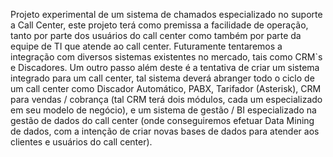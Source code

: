 Projeto experimental de um sistema de chamados especializado no suporte a Call Center, este projeto terá como premissa a facilidade de operação, tanto por parte dos usuários do call center como também por parte da equipe de TI que atende ao call center. Futuramente tentaremos a integração com diversos sistemas existentes no mercado, tais como CRM`s e Discadores. Um outro passo além deste é a tentativa de criar um sistema integrado para um call center, tal sistema deverá abranger todo o ciclo de um call center como Discador Automático, PABX, Tarifador (Asterisk), CRM para vendas / cobrança (tal CRM terá dois módulos, cada um especializado em seu modelo de negócio), e um sistema de gestão / BI especializado na gestão de dados do call center (onde conseguiremos efetuar Data Mining de dados, com a intenção de criar novas bases de dados para atender aos clientes e usuários do call center).
